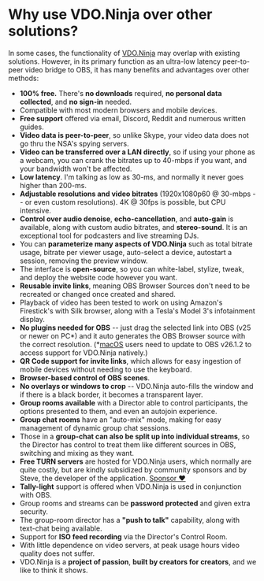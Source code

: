 # Why use VDO.Ninja over other solutions?

In some cases, the functionality of [VDO.Ninja](https://vdo.ninja) may overlap with existing solutions. However, in its primary function as an ultra-low latency peer-to-peer video bridge to OBS, it has many benefits and advantages over other methods:

* **100% free.** There's **no downloads** required, **no personal data collected**, and **no sign-in** needed.
* Compatible with most modern browsers and mobile devices.
* **Free support** offered via email, Discord, Reddit and numerous written guides.
* **Video data is peer-to-peer**, so unlike Skype, your video data does not go thru the NSA's spying servers.
* **Video can be transferred over a LAN directly**, so if using your phone as a webcam, you can crank the bitrates up to 40-mbps if you want, and your bandwidth won't be affected.
* **Low latency**. I'm talking as low as 30-ms, and normally it never goes higher than 200-ms.
* **Adjustable resolutions and video bitrates** (1920x1080p60 @ 30-mbps -- or even custom resolutions). 4K @ 30fps is possible, but CPU intensive.
* **Control over audio denoise**, **echo-cancellation**, and **auto-gain** is available, along with custom audio bitrates, and **stereo-sound**. It is an exceptional tool for podcasters and live streaming DJs.
* You can **parameterize many aspects of VDO.Ninja** such as total bitrate usage, bitrate per viewer usage, auto-select a device, autostart a session, removing the preview window.
* The interface is **open-source**, so you can white-label, stylize, tweak, and deploy the website code however you want.
* **Reusable invite links**, meaning OBS Browser Sources don't need to be recreated or changed once created and shared.
* Playback of video has been tested to work on using Amazon's Firestick's with Silk browser, along with a Tesla's Model 3's infotainment display.
* **No plugins needed for OBS** -- just drag the selected link into OBS (v25 or newer on PC\*) and it auto generates the OBS Browser source with the correct resolution. (\*[macOS](https://github.com/steveseguin/obsninja/wiki/FAQ#MacOS) users need to update to OBS v26.1.2 to access support for VDO.Ninja natively.)
* **QR Code support for invite links**, which allows for easy ingestion of mobile devices without needing to use the keyboard.
* **Browser-based control of OBS scenes**.
* **No overlays or windows to crop** -- VDO.Ninja auto-fills the window and if there is a black border, it becomes a transparent layer.
* **Group rooms available** with a Director able to control participants, the options presented to them, and even an autojoin experience.
* **Group chat rooms** have an "auto-mix" mode, making for easy management of dynamic group chat sessions.
* Those in a **group-chat can also be split up into individual streams**, so the Director has control to treat them like different sources in OBS, switching and mixing as they want.
* **Free TURN servers** are hosted for VDO.Ninja users, which normally are quite costly, but are kindly subsidized by community sponsors and by Steve, the developer of the application. [Sponsor ❤](getting-started/sponsor.md)&#x20;
* **Tally-light** support is offered when VDO.Ninja is used in conjunction with OBS.
* Group rooms and streams can be **password protected** and given extra security.
* The group-room director has a **"push to talk"** capability, along with text-chat being available.
* Support for **ISO feed recording** via the Director's Control Room.
* With little dependence on video servers, at peak usage hours video quality does not suffer.
* VDO.Ninja is a **project of passion**, **built by creators for creators**, and we like to think it shows.
